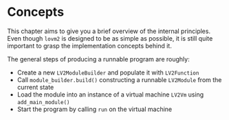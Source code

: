 # Concepts

This chapter aims to give you a brief overview of the internal principles. Even though `lovm2` is designed to be as simple as possible, it is still quite important to grasp the implementation concepts behind it.

The general steps of producing a runnable program are roughly:

- Create a new `LV2ModuleBuilder` and populate it with `LV2Function` 
- Call `module_builder.build()` constructing a runnable `LV2Module` from the current state
- Load the module into an instance of a virtual machine `LV2Vm` using `add_main_module()`
- Start the program by calling `run` on the virtual machine
